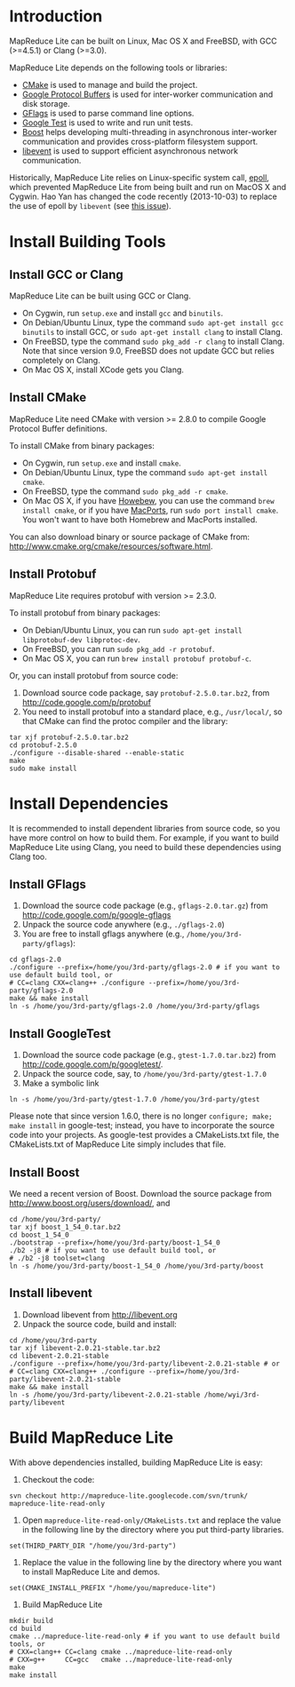 

# Introduction #

MapReduce Lite can be built on Linux, Mac OS X and FreeBSD, with GCC (>=4.5.1) or Clang (>=3.0).

MapReduce Lite depends on the following tools or libraries:

  * [CMake](http://www.cmake.org/) is used to manage and build the project.
  * [Google Protocol Buffers](http://code.google.com/p/protobuf/) is used for inter-worker communication and disk storage.
  * [GFlags](http://code.google.com/p/google-gflags/) is used to parse command line options.
  * [Google Test](http://code.google.com/p/googletest/) is used to write and run unit tests.
  * [Boost](http://www.boost.org/) helps developing multi-threading in asynchronous inter-worker communication and provides cross-platform filesystem support.
  * [libevent](http://libevent.org) is used to support efficient asynchronous network communication.

Historically, MapReduce Lite relies on Linux-specific system call, [epoll](http://linux.die.net/man/4/epoll), which prevented MapReduce Lite from being built and run on MacOS X and Cygwin.  Hao Yan has changed the code recently (2013-10-03) to replace the use of epoll by `libevent` (see [this issue](http://code.google.com/p/mapreduce-lite/issues/detail?id=2)).

# Install Building Tools #

## Install GCC or Clang ##

MapReduce Lite can be built using GCC or Clang.

  * On Cygwin, run `setup.exe` and install `gcc` and `binutils`.
  * On Debian/Ubuntu Linux, type the command `sudo apt-get install gcc binutils` to install GCC, or `sudo apt-get install clang` to install Clang.
  * On FreeBSD, type the command `sudo pkg_add -r clang` to install Clang.  Note that since version 9.0, FreeBSD does not update GCC but relies completely on Clang.
  * On Mac OS X, install XCode gets you Clang.

## Install CMake ##

MapReduce Lite need CMake with version >= 2.8.0 to compile Google Protocol Buffer definitions.

To install CMake from binary packages:
  * On Cygwin, run `setup.exe` and install `cmake`.
  * On Debian/Ubuntu Linux, type the command `sudo apt-get install cmake`.
  * On FreeBSD, type the command `sudo pkg_add -r cmake`.
  * On Mac OS X, if you have [Howebew](http://mxcl.github.com/homebrew/), you can use the command `brew install cmake`, or if you have [MacPorts](http://www.macports.org/), run `sudo port install cmake`.  You won't want to have both Homebrew and MacPorts installed.

You can also download binary or source package of CMake from: http://www.cmake.org/cmake/resources/software.html.

## Install Protobuf ##

MapReduce Lite requires protobuf with version >= 2.3.0.

To install protobuf from binary packages:
  * On Debian/Ubuntu Linux, you can run `sudo apt-get install libprotobuf-dev libprotoc-dev`.
  * On FreeBSD, you can run `sudo pkg_add -r protobuf`.
  * On Mac OS X, you can run `brew install protobuf protobuf-c`.

Or, you can install protobuf from source code:
  1. Download source code package, say `protobuf-2.5.0.tar.bz2`, from http://code.google.com/p/protobuf
  1. You need to install protobuf into a standard place, e.g., `/usr/local/`, so that CMake can find the protoc compiler and the library:
```
tar xjf protobuf-2.5.0.tar.bz2
cd protobuf-2.5.0
./configure --disable-shared --enable-static
make
sudo make install
```

# Install Dependencies #

It is recommended to install dependent libraries from source code, so you have more control on how to build them.  For example, if you want to build MapReduce Lite using Clang, you need to build these dependencies using Clang too.

## Install GFlags ##

  1. Download the source code package (e.g., `gflags-2.0.tar.gz`) from http://code.google.com/p/google-gflags
  1. Unpack the source code anywhere (e.g., `./gflags-2.0`)
  1. You are free to install gflags anywhere (e.g., `/home/you/3rd-party/gflags`):
```
cd gflags-2.0
./configure --prefix=/home/you/3rd-party/gflags-2.0 # if you want to use default build tool, or
# CC=clang CXX=clang++ ./configure --prefix=/home/you/3rd-party/gflags-2.0
make && make install
ln -s /home/you/3rd-party/gflags-2.0 /home/you/3rd-party/gflags
```

## Install GoogleTest ##

  1. Download the source code package (e.g., `gtest-1.7.0.tar.bz2`) from http://code.google.com/p/googletest/.
  1. Unpack the source code, say, to `/home/you/3rd-party/gtest-1.7.0`
  1. Make a symbolic link
```
ln -s /home/you/3rd-party/gtest-1.7.0 /home/you/3rd-party/gtest
```

Please note that since version 1.6.0, there is no longer `configure; make; make install` in google-test; instead, you have to incorporate the source code into your projects.  As google-test provides a CMakeLists.txt file, the CMakeLists.txt of MapReduce Lite simply includes that file.

## Install Boost ##

We need a recent version of Boost.  Download the source package from http://www.boost.org/users/download/, and

```
cd /home/you/3rd-party/
tar xjf boost_1_54_0.tar.bz2
cd boost_1_54_0
./bootstrap --prefix=/home/you/3rd-party/boost-1_54_0
./b2 -j8 # if you want to use default build tool, or
# ./b2 -j8 toolset=clang
ln -s /home/you/3rd-party/boost-1_54_0 /home/you/3rd-party/boost
```

## Install libevent ##

  1. Download libevent from http://libevent.org
  1. Unpack the source code, build and install:
```
cd /home/you/3rd-party
tar xjf libevent-2.0.21-stable.tar.bz2
cd libevent-2.0.21-stable
./configure --prefix=/home/you/3rd-party/libevent-2.0.21-stable # or
# CC=clang CXX=clang++ ./configure --prefix=/home/you/3rd-party/libevent-2.0.21-stable
make && make install
ln -s /home/you/3rd-party/libevent-2.0.21-stable /home/wyi/3rd-party/libevent
```

# Build MapReduce Lite #

With above dependencies installed, building MapReduce Lite is easy:

  1. Checkout the code:
```
svn checkout http://mapreduce-lite.googlecode.com/svn/trunk/ mapreduce-lite-read-only
```
  1. Open `mapreduce-lite-read-only/CMakeLists.txt` and replace the value in the following line by the directory where you put third-party libraries.
```
set(THIRD_PARTY_DIR "/home/you/3rd-party")
```
  1. Replace the value in the following line by the directory where you want to install MapReduce Lite and demos.
```
set(CMAKE_INSTALL_PREFIX "/home/you/mapreduce-lite")
```
  1. Build MapReduce Lite
```
mkdir build
cd build
cmake ../mapreduce-lite-read-only # if you want to use default build tools, or
# CXX=clang++ CC=clang cmake ../mapreduce-lite-read-only
# CXX=g++     CC=gcc   cmake ../mapreduce-lite-read-only
make
make install
```